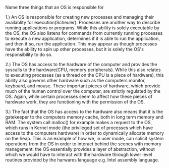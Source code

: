 Name three things that an OS is responsible for

1.) An OS is responsible for creating new processes and managing their availablity for execution(Scheuler). Processes are another way to describe running applications or programs. While this ability is solely executable by the OS, the OS also listens for commands from currently running processes to execute a new application, determines if it is able to run the application, and then if so, run the application. This may appear as though processes have the ability to spin up other processes, but it is solely the OS's responsibility to do so.

2.) The OS has access to the hardware of the computer and provides the syscalls to the hardware(CPU, memory peripherals). While this also relates to executing processes (as a thread on the CPU is a piece of hardware), this ability also governs other hardware such as the computers monitor, keyboard, and mouse. These important pieces of hardware, which provide much of the human control over the computer, are strictly regulated by the OS. Again, while certain processes seem to affect how these pieces of hardware work, they are functioning with the permission of the OS.

3.) The fact that the OS has access to the hardware also means that it is the gatekeeper to the computers memory cache, both in long term memory and RAM. The system call malloc() for example makes a request to the OS, which runs in Kernel mode (the privileged set of processes which have access to the computers hardware) in order to dynamically allocate memory on the heap. This is an example of how we, in user mode, can solicit system operations from the OS in order to interact behind the scenes with memory management. the OS essentially provides a layer of abstraction, without which we would have to interact with the hardware through lower level routines provided by the harwares language e.g. Intel assembly language.
